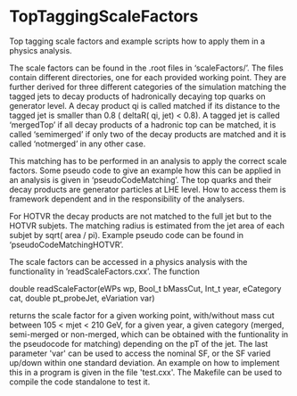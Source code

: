 # TopTaggingScaleFactors

Top tagging scale factors and example scripts how to apply them in a physics analysis. 

The scale factors can be found in the .root files in ‘scaleFactors/’. The files contain different directories, one for each provided working point. They are further derived for three different categories of the simulation matching the tagged jets to decay products of hadronically decaying top quarks on generator level. A decay product qi is called matched if its distance to the tagged jet is smaller than 0.8 ( deltaR( qi, jet) \< 0.8). A tagged jet is called ‘mergedTop’ if all decay products of a hadronic top can be matched, it is called ‘semimerged’ if only two of the decay products are matched and it is called ‘notmerged’ in any other case. 

This matching has to be performed in an analysis to apply the correct scale factors. Some pseudo code to give an example how this can be applied in an analysis is given in ‘pseudoCodeMatching’. The top quarks and their decay products are generator particles at LHE level. How to access them is framework dependent and in the responsibility of the analysers. 

For HOTVR the decay products are not matched to the full jet but to the HOTVR subjets. The matching radius is estimated from the jet area of each subjet by sqrt( area / pi). Example pseudo code can be found in ‘pseudoCodeMatchingHOTVR’.

The scale factors can be accessed in a physics analysis with the functionality in ’readScaleFactors.cxx’. The function 

double readScaleFactor(eWPs wp, Bool_t bMassCut, Int_t year, eCategory cat, double pt_probeJet, eVariation var)

returns the scale factor for a given working point, with/without mass cut between 105 < mjet < 210 GeV, for a given year, a given category (merged, semi-merged or non-merged, which can be obtained with the funtionality in the pseudocode for matching) depending on the pT of the jet. The last parameter 'var' can be used to access the nominal SF, or the SF varied up/down within one standard deviation. 
An example on how to implement this in a program is given in the file 'test.cxx'. The Makefile can be used to compile the code standalone to test it. 

